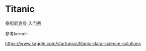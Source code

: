 # Titanic



泰坦尼克号 入门赛



参考kernel:

https://www.kaggle.com/startupsci/titanic-data-science-solutions

